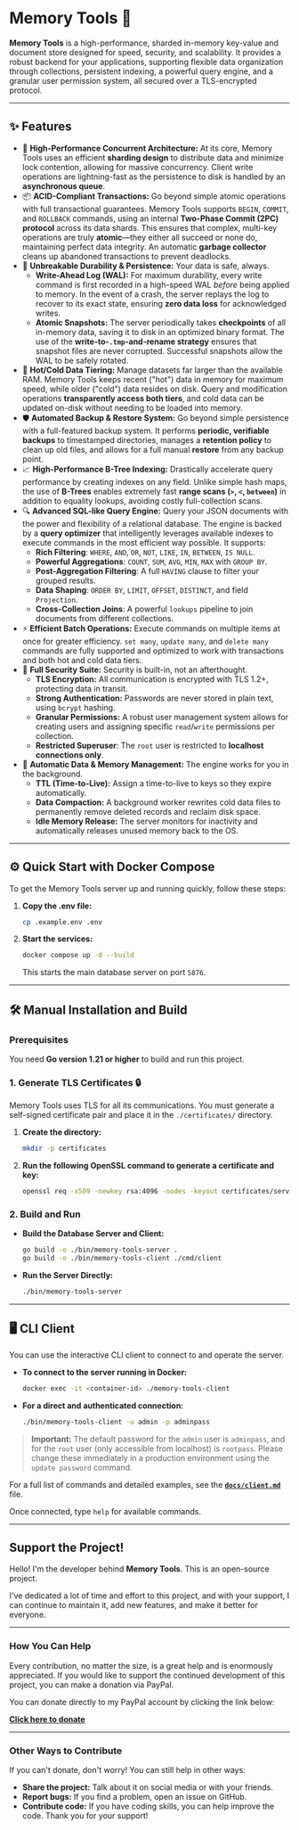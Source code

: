 # Memory Tools 🚀

**Memory Tools** is a high-performance, sharded in-memory key-value and document store designed for speed, security, and scalability. It provides a robust backend for your applications, supporting flexible data organization through collections, persistent indexing, a powerful query engine, and a granular user permission system, all secured over a TLS-encrypted protocol.

---

## ✨ Features

- 🚀 **High-Performance Concurrent Architecture:** At its core, Memory Tools uses an efficient **sharding design** to distribute data and minimize lock contention, allowing for massive concurrency. Client write operations are lightning-fast as the persistence to disk is handled by an **asynchronous queue**.
- 📦 **ACID-Compliant Transactions:** Go beyond simple atomic operations with full transactional guarantees. Memory Tools supports `BEGIN`, `COMMIT`, and `ROLLBACK` commands, using an internal **Two-Phase Commit (2PC) protocol** across its data shards. This ensures that complex, multi-key operations are truly **atomic**—they either all succeed or none do, maintaining perfect data integrity. An automatic **garbage collector** cleans up abandoned transactions to prevent deadlocks.
- 💾 **Unbreakable Durability & Persistence:** Your data is safe, always.
  - **Write-Ahead Log (WAL):** For maximum durability, every write command is first recorded in a high-speed WAL _before_ being applied to memory. In the event of a crash, the server replays the log to recover to its exact state, ensuring **zero data loss** for acknowledged writes.
  - **Atomic Snapshots:** The server periodically takes **checkpoints** of all in-memory data, saving it to disk in an optimized binary format. The use of the **write-to-`.tmp`-and-rename strategy** ensures that snapshot files are never corrupted. Successful snapshots allow the WAL to be safely rotated.
- 🧠 **Hot/Cold Data Tiering:** Manage datasets far larger than the available RAM. Memory Tools keeps recent ("hot") data in memory for maximum speed, while older ("cold") data resides on disk. Query and modification operations **transparently access both tiers**, and cold data can be updated on-disk without needing to be loaded into memory.
- 🛡️ **Automated Backup & Restore System:** Go beyond simple persistence with a full-featured backup system. It performs **periodic, verifiable backups** to timestamped directories, manages a **retention policy** to clean up old files, and allows for a full manual **restore** from any backup point.
- 📈 **High-Performance B-Tree Indexing:** Drastically accelerate query performance by creating indexes on any field. Unlike simple hash maps, the use of **B-Trees** enables extremely fast **range scans (`>`, `<`, `between`)** in addition to equality lookups, avoiding costly full-collection scans.
- 🔍 **Advanced SQL-like Query Engine:** Query your JSON documents with the power and flexibility of a relational database. The engine is backed by a **query optimizer** that intelligently leverages available indexes to execute commands in the most efficient way possible. It supports:
  - **Rich Filtering**: `WHERE`, `AND`, `OR`, `NOT`, `LIKE`, `IN`, `BETWEEN`, `IS NULL`.
  - **Powerful Aggregations**: `COUNT`, `SUM`, `AVG`, `MIN`, `MAX` with `GROUP BY`.
  - **Post-Aggregation Filtering**: A full `HAVING` clause to filter your grouped results.
  - **Data Shaping**: `ORDER BY`, `LIMIT`, `OFFSET`, `DISTINCT`, and field `Projection`.
  - **Cross-Collection Joins**: A powerful `lookups` pipeline to join documents from different collections.
- ⚡ **Efficient Batch Operations:** Execute commands on multiple items at once for greater efficiency. `set many`, `update many`, and `delete many` commands are fully supported and optimized to work with transactions and both hot and cold data tiers.
- 🔐 **Full Security Suite:** Security is built-in, not an afterthought.
  - **TLS Encryption:** All communication is encrypted with TLS 1.2+, protecting data in transit.
  - **Strong Authentication:** Passwords are never stored in plain text, using `bcrypt` hashing.
  - **Granular Permissions:** A robust user management system allows for creating users and assigning specific `read`/`write` permissions per collection.
  - **Restricted Superuser**: The `root` user is restricted to **localhost connections only**.
- 🧹 **Automatic Data & Memory Management:** The engine works for you in the background.
  - **TTL (Time-to-Live):** Assign a time-to-live to keys so they expire automatically.
  - **Data Compaction:** A background worker rewrites cold data files to permanently remove deleted records and reclaim disk space.
  - **Idle Memory Release:** The server monitors for inactivity and automatically releases unused memory back to the OS.

---

## ⚙️ Quick Start with Docker Compose

To get the Memory Tools server up and running quickly, follow these steps:

1. **Copy the .env file:**

   ```bash
   cp .example.env .env
   ```

2. **Start the services:**

   ```bash
   docker compose up -d --build
   ```

   This starts the main database server on port `5876`.

---

## 🛠️ Manual Installation and Build

### Prerequisites

You need **Go version 1.21 or higher** to build and run this project.

### 1. Generate TLS Certificates 🔒

Memory Tools uses TLS for all its communications. You must generate a self-signed certificate pair and place it in the `./certificates/` directory.

1. **Create the directory:**
   ```bash
   mkdir -p certificates
   ```
2. **Run the following OpenSSL command to generate a certificate and key:**

   ```bash
   openssl req -x509 -newkey rsa:4096 -nodes -keyout certificates/server.key -out certificates/server.crt -days 3650 -subj "/CN=localhost" -addext "subjectAltName = DNS:localhost,IP:127.0.0.1"
   ```

### 2. Build and Run

- **Build the Database Server and Client:**
  ```bash
  go build -o ./bin/memory-tools-server .
  go build -o ./bin/memory-tools-client ./cmd/client
  ```
- **Run the Server Directly:**
  ```bash
  ./bin/memory-tools-server
  ```

---

## 🖥️ CLI Client

You can use the interactive CLI client to connect to and operate the server.

- **To connect to the server running in Docker:**
  ```bash
  docker exec -it <container-id> ./memory-tools-client
  ```
- **For a direct and authenticated connection:**

  ```bash
  ./bin/memory-tools-client -u admin -p adminpass
  ```

> **Important:** The default password for the `admin` user is `adminpass`, and for the `root` user (only accessible from localhost) is `rootpass`. Please change these immediately in a production environment using the `update password` command.

For a full list of commands and detailed examples, see the **[`docs/client.md`](https://github.com/adoboscan21/Memory-Tools/blob/main/docs/client.md)** file.

Once connected, type `help` for available commands.

---

## Support the Project!

Hello! I'm the developer behind **Memory Tools**. This is an open-source project.

I've dedicated a lot of time and effort to this project, and with your support, I can continue to maintain it, add new features, and make it better for everyone.

---

### How You Can Help

Every contribution, no matter the size, is a great help and is enormously appreciated. If you would like to support the continued development of this project, you can make a donation via PayPal.

You can donate directly to my PayPal account by clicking the link below:

**[Click here to donate](https://paypal.me/AdonayB?locale.x=es_XC&country.x=VE)**

---

### Other Ways to Contribute

If you can't donate, don't worry! You can still help in other ways:

- **Share the project:** Talk about it on social media or with your friends.
- **Report bugs:** If you find a problem, open an issue on GitHub.
- **Contribute code:** If you have coding skills, you can help improve the code.
  Thank you for your support!
